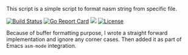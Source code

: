 This script is a simple script to format nasm string from specific file.

[![Build Status](https://travis-ci.org/ruinshe/nasmfmt.svg?branch=master)](https://travis-ci.org/ruinshe/nasmfmt)
[![Go Report Card](https://goreportcard.com/badge/github.com/ruinshe/nasmfmt)](https://goreportcard.com/report/github.com/ruinshe/nasmfmt)
![](https://img.shields.io/badge/version-0.3.0-blue.svg)
[![License](https://img.shields.io/badge/License-Apache%202.0-blue.svg)](https://opensource.org/licenses/Apache-2.0)

Because of buffer formatting purpose, I wrote a straight forward
implementation and ignore any corner cases. Then added it as part
of Emacs `asm-mode` integration.
